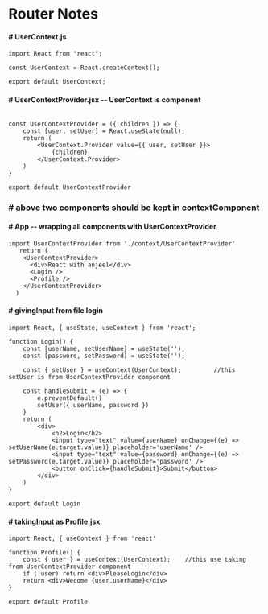 # Router Notes

#### # UserContext.js

```
import React from "react";

const UserContext = React.createContext();

export default UserContext;
```

#### # UserContextProvider.jsx -- UserContext is component

```

const UserContextProvider = ({ children }) => {
    const [user, setUser] = React.useState(null);
    return (
        <UserContext.Provider value={{ user, setUser }}>
            {children}
        </UserContext.Provider>
    )
}

export default UserContextProvider
```

### # above two components should be kept in contextComponent

#### # App -- wrapping all components with UserContextProvider

```
import UserContextProvider from './context/UserContextProvider'
   return (
    <UserContextProvider>
      <div>React with anjeel</div>
      <Login />
      <Profile />
    </UserContextProvider>
  )
```

#### # givingInput from file login

```
import React, { useState, useContext } from 'react';

function Login() {
    const [userName, setUserName] = useState('');
    const [password, setPassword] = useState('');

    const { setUser } = useContext(UserContext);         //this setUser is from UserContextProvider component

    const handleSubmit = (e) => {
        e.preventDefault()
        setUser({ userName, password })
    }
    return (
        <div>
            <h2>Login</h2>
            <input type="text" value={userName} onChange={(e) => setUserName(e.target.value)} placeholder='userName' />
            <input type="text" value={password} onChange={(e) => setPassword(e.target.value)} placeholder='password' />
            <button onClick={handleSubmit}>Submit</button>
        </div>
    )
}

export default Login
```

#### # takingInput as Profile.jsx

```
import React, { useContext } from 'react'

function Profile() {
    const { user } = useContext(UserContext);    //this use taking from UserContextProvider component
    if (!user) return <div>PleaseLogin</div>
    return <div>Wecome {user.userName}</div>
}

export default Profile
```

